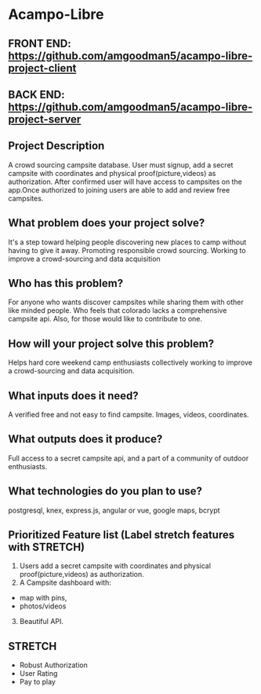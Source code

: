 # Acampo-Libre

  ## FRONT END: https://github.com/amgoodman5/acampo-libre-project-client
  ## BACK END: https://github.com/amgoodman5/acampo-libre-project-server
 
 ## Project Description
 A crowd sourcing campsite database. User must signup, add a secret campsite with coordinates and physical proof(picture,videos) as authorization.
 After confirmed user will have access to campsites on the app.Once authorized to joining users are able to add and review free campsites.

## What problem does your project solve?
It's a step toward helping people discovering new places to camp without having to give it away. Promoting responsible crowd sourcing. Working to improve a crowd-sourcing and data acquisition

## Who has this problem?
For anyone who wants discover campsites while sharing them with other like minded people. Who feels that colorado lacks a comprehensive campsite api. Also, for those would like to contribute to one.


## How will your project solve this problem?
Helps hard core weekend camp enthusiasts collectively working to improve a crowd-sourcing and data acquisition.

## What inputs does it need?
A verified free and not easy to find campsite. Images, videos, coordinates.


## What outputs does it produce?
Full access to a secret campsite api, and a part of a community of outdoor enthusiasts.


## What technologies do you plan to use?
 postgresql, knex, express.js, angular or vue, google maps, bcrypt

## Prioritized Feature list (Label stretch features with STRETCH)
 1. Users add a secret campsite with coordinates and physical  proof(picture,videos) as authorization.
 2. A Campsite dashboard with:
 - map with pins,
 - photos/videos
3. Beautiful API.

## STRETCH
- Robust Authorization
- User Rating
- Pay to play
